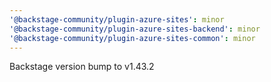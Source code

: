 ```yaml
---
'@backstage-community/plugin-azure-sites': minor
'@backstage-community/plugin-azure-sites-backend': minor
'@backstage-community/plugin-azure-sites-common': minor
---
```


Backstage version bump to v1.43.2
